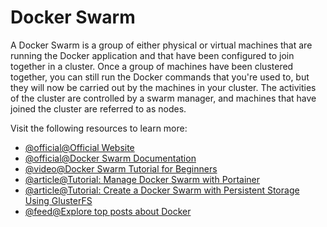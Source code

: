# Docker Swarm

A Docker Swarm is a group of either physical or virtual machines that are running the Docker application and that have been configured to join together in a cluster. Once a group of machines have been clustered together, you can still run the Docker commands that you're used to, but they will now be carried out by the machines in your cluster. The activities of the cluster are controlled by a swarm manager, and machines that have joined the cluster are referred to as nodes.

Visit the following resources to learn more:

- [@official@Official Website](https://www.docker.com/)
- [@official@Docker Swarm Documentation](https://docs.docker.com/engine/swarm/)
- [@video@Docker Swarm Tutorial for Beginners](https://www.youtube.com/watch?v=Tm0Q5zr3FL4)
- [@article@Tutorial: Manage Docker Swarm with Portainer](https://thenewstack.io/tutorial-manage-docker-swarm-with-portainer/)
- [@article@Tutorial: Create a Docker Swarm with Persistent Storage Using GlusterFS](https://thenewstack.io/tutorial-create-a-docker-swarm-with-persistent-storage-using-glusterfs/)
- [@feed@Explore top posts about Docker](https://app.daily.dev/tags/docker?ref=roadmapsh)
